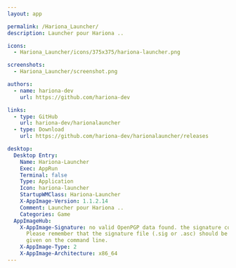 ```yaml
---
layout: app

permalink: /Hariona_Launcher/
description: Launcher pour Hariona ..

icons:
  - Hariona_Launcher/icons/375x375/hariona-launcher.png

screenshots:
  - Hariona_Launcher/screenshot.png

authors:
  - name: hariona-dev
    url: https://github.com/hariona-dev

links:
  - type: GitHub
    url: hariona-dev/harionalauncher
  - type: Download
    url: https://github.com/hariona-dev/harionalauncher/releases

desktop:
  Desktop Entry:
    Name: Hariona-Launcher
    Exec: AppRun
    Terminal: false
    Type: Application
    Icon: hariona-launcher
    StartupWMClass: Hariona-Launcher
    X-AppImage-Version: 1.1.2.14
    Comment: Launcher pour Hariona ..
    Categories: Game
  AppImageHub:
    X-AppImage-Signature: no valid OpenPGP data found. the signature could not be verified.
      Please remember that the signature file (.sig or .asc) should be the first file
      given on the command line.
    X-AppImage-Type: 2
    X-AppImage-Architecture: x86_64
---
```

